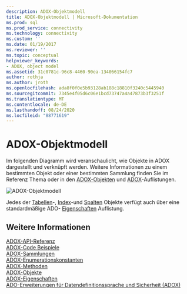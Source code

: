 ```yaml
---
description: ADOX-Objektmodell
title: ADOX-Objektmodell | Microsoft-Dokumentation
ms.prod: sql
ms.prod_service: connectivity
ms.technology: connectivity
ms.custom: ''
ms.date: 01/19/2017
ms.reviewer: ''
ms.topic: conceptual
helpviewer_keywords:
- ADOX, object model
ms.assetid: 31c0781c-96c8-4460-90ea-134066154fc7
author: rothja
ms.author: jroth
ms.openlocfilehash: ada8f0f0e5b93128ab188c18810f3240c5445940
ms.sourcegitcommit: 7345e4f05d6c06e1bcd73747a4a47873b3f3251f
ms.translationtype: MT
ms.contentlocale: de-DE
ms.lasthandoff: 08/24/2020
ms.locfileid: "88771619"
---
```

# <a name="adox-object-model"></a>ADOX-Objektmodell
Im folgenden Diagramm wird veranschaulicht, wie Objekte in ADOX dargestellt und verknüpft werden. Weitere Informationen zu einem bestimmten Objekt oder einer bestimmten Sammlung finden Sie im Referenz Thema oder in den [ADOX-Objekten](./adox-objects.md) und [ADOX](./adox-collections.md)-Auflistungen.  
  
 ![ADOX-Objektmodell](../../../ado/reference/adox-api/media/adox_object_model.gif "ADOX_object_model")  
  
 Jedes der [Tabellen](./table-object-adox.md)-, [Index](./index-object-adox.md)-und [Spalten](./column-object-adox.md) Objekte verfügt auch über eine standardmäßige ADO- [Eigenschaften](../ado-api/properties-collection-ado.md) Auflistung.  
  
## <a name="see-also"></a>Weitere Informationen  
 [ADOX-API-Referenz](?view=sql-server-ver15)   
 [ADOX-Code Beispiele](./adox-code-examples.md)   
 [ADOX-Sammlungen](./adox-collections.md)   
 [ADOX-Enumerationskonstanten](./adox-enumerated-constants.md)   
 [ADOX-Methoden](./adox-methods.md)   
 [ADOX-Objekte](./adox-objects.md)   
 [ADOX-Eigenschaften](./adox-properties.md)   
 [ADO-Erweiterungen für Datendefinitionssprache und Sicherheit (ADOX)](../../guide/extensions/ado-extensions-for-data-definition-language-and-security-adox.md)